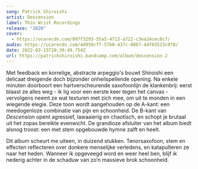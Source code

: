 ```yaml
---
song: Patrick Shiroishi
artist: Descension
label: Thin Wrist Recordings
release: "2020"
cover:
  - https://ucarecdn.com/097f3293-55a5-4713-a722-c3ea24cec0c7/
audio: https://ucarecdn.com/4d958cff-57b0-437c-8667-44f03523c078/
date: 2022-03-15T20:39:49.754Z
url: https://patrickshiroishi.bandcamp.com/album/descension-2
---
```

Met feedback en korrelige, abstracte arpeggio's bouwt Shiroishi een delicaat dreigende doch bijzonder onheilspellende opening. Na enkele minuten doorboort een hartverscheurende saxofoonlijn de klankenbrij: eerst blaast ze alles weg - ik lig voor een eerste keer tegen het canvas - vervolgens neemt ze wat texturen met zich mee, om uit te monden in een wiegende elegie. Deze toon wordt aangehouden op de A-kant: een meedogenloze combinatie van pijn en schoonheid. De B-kant van *Descension* opent agressief, lawaaierig en chaotisch, en schopt je brutaal uit het zopas bereikte evenwicht. De grandioze afsluiter van het album biedt alsnog troost: een met stem opgebouwde hymne zalft en heelt.

Dit album scheurt me uiteen, in duizend stukken. Tenorsaxofoon, stem en effecten reflecteren over donkere menselijke verledens, en katapulteren ze naar het heden. Wanneer ik opgeveegd word en weer heel ben, blijf ik nederig achter in de schaduw van zo’n massieve brok schoonheid.
